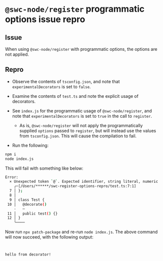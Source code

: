 # `@swc-node/register` programmatic options issue repro

## Issue

When using `@swc-node/register` with programmatic options, the options are not applied.

## Repro

- Observe the contents of `tsconfig.json`, and note that `experimentalDecorators` is set to `false`.
- Examine the contents of `test.ts` and note the explicit usage of decorators.
- See `index.js` for the programmatic usage of `@swc-node/register`, and note that `experimentalDecorators` is set to `true` in the call to `register`.

  - As is, `@swc-node/register` will not apply the programmatically supplied `options` passed to `register`, but will instead use the values from `tsconfig.json`. This will cause the compilation to fail.

- Run the following:

```sh
npm i
node index.js
```

This will fail with something like below:

```sh
Error:
  × Unexpected token `@`. Expected identifier, string literal, numeric literal or [ for the computed key
    ╭─[/Users/******/swc-register-options-repro/test.ts:7:1]
  7 │ };
  8 │
  9 │ class Test {
 10 │   @decorate()
    ·   ─
 11 │   public test() {}
 12 │ }
    ╰────
```

Now run `npx patch-package` and re-run `node index.js`. The above command will now succeed, with the following output:

```sh


hello from decorator!


```
